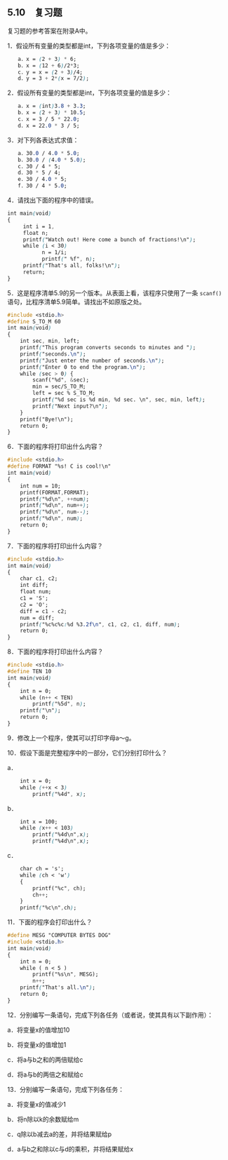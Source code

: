 ## 5.10　复习题

复习题的参考答案在附录A中。

1．假设所有变量的类型都是int，下列各项变量的值是多少：

```css
　　a．x = (2 + 3) * 6;
　　b．x = (12 + 6)/2*3;
　　c．y = x = (2 + 3)/4;
　　d．y = 3 + 2*(x = 7/2);
```

2．假设所有变量的类型都是int，下列各项变量的值是多少：

```css
　　a．x = (int)3.8 + 3.3;
　　b．x = (2 + 3) * 10.5;
　　c．x = 3 / 5 * 22.0;
　　d．x = 22.0 * 3 / 5;
```

3．对下列各表达式求值：

```css
　　a．30.0 / 4.0 * 5.0;
　　b．30.0 / (4.0 * 5.0);
　　c．30 / 4 * 5;
　　d．30 * 5 / 4;
　　e．30 / 4.0 * 5;
　　f．30 / 4 * 5.0;
```

4．请找出下面的程序中的错误。

```css
int main(void)
{
     int i = 1,
     float n;
     printf("Watch out! Here come a bunch of fractions!\n");
     while (i < 30)
           n = 1/i;
           printf(" %f", n);
     printf("That's all, folks!\n");
     return;
}
```

5．这是程序清单5.9的另一个版本。从表面上看，该程序只使用了一条 `scanf()` 语句，比程序清单5.9简单。请找出不如原版之处。

```css
#include <stdio.h>
#define S_TO_M 60
int main(void)
{
    int sec, min, left;
    printf("This program converts seconds to minutes and ");
    printf("seconds.\n");
    printf("Just enter the number of seconds.\n");
    printf("Enter 0 to end the program.\n");
    while (sec > 0) {
        scanf("%d", &sec);
        min = sec/S_TO_M;
        left = sec % S_TO_M;
        printf("%d sec is %d min, %d sec. \n", sec, min, left);
        printf("Next input?\n");
    }
    printf("Bye!\n");
    return 0;
}
```

6．下面的程序将打印出什么内容？

```css
#include <stdio.h>
#define FORMAT "%s! C is cool!\n"
int main(void)
{
    int num = 10;
    printf(FORMAT,FORMAT);
    printf("%d\n", ++num);
    printf("%d\n", num++);
    printf("%d\n", num--);
    printf("%d\n", num);
    return 0;
}
```

7．下面的程序将打印出什么内容？

```css
#include <stdio.h>
int main(void)
{
    char c1, c2;
    int diff;
    float num;
    c1 = 'S';
    c2 = 'O';
    diff = c1 - c2;
    num = diff;
    printf("%c%c%c:%d %3.2f\n", c1, c2, c1, diff, num);
    return 0;
}
```

8．下面的程序将打印出什么内容？

```css
#include <stdio.h>
#define TEN 10
int main(void)
{
    int n = 0;
    while (n++ < TEN)
        printf("%5d", n);
    printf("\n");
    return 0;
}
```

9．修改上一个程序，使其可以打印字母a～g。

10．假设下面是完整程序中的一部分，它们分别打印什么？

a．

```css
    int x = 0;
    while (++x < 3)
        printf("%4d", x);
```

b．

```css
    int x = 100;
    while (x++ < 103)
        printf("%4d\n",x);
        printf("%4d\n",x);
```

c．

```css
    char ch = 's';
    while (ch < 'w')
    {
        printf("%c", ch);
        ch++;
    }
    printf("%c\n",ch);
```

11．下面的程序会打印出什么？

```css
#define MESG "COMPUTER BYTES DOG"
#include <stdio.h>
int main(void)
{
    int n = 0;
    while ( n < 5 )
        printf("%s\n", MESG);
        n++;
    printf("That's all.\n");
    return 0;
}
```

12．分别编写一条语句，完成下列各任务（或者说，使其具有以下副作用）：

a．将变量x的值增加10

b．将变量x的值增加1

c．将a与b之和的两倍赋给c

d．将a与b的两倍之和赋给c

13．分别编写一条语句，完成下列各任务：

a．将变量x的值减少1

b．将n除以k的余数赋给m

c．q除以b减去a的差，并将结果赋给p

d．a与b之和除以c与d的乘积，并将结果赋给x

